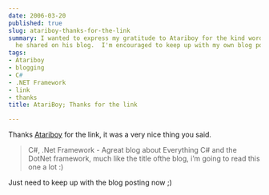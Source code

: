 ```yaml
---
date: 2006-03-20
published: true
slug: atariboy-thanks-for-the-link
summary: I wanted to express my gratitude to Atariboy for the kind words and link
  he shared on his blog.  I'm encouraged to keep up with my own blog posting schedule.
tags:
- Atariboy
- blogging
- C#
- .NET Framework
- link
- thanks
title: AtariBoy; Thanks for the link

---
```

Thanks <a href="http://atariboy.wordpress.com/2006/03/19/sunday-afternoon-links/">Atariboy</a> for the link, it was a very nice thing you said.<blockquote class="posterous_short_quote">C#, .Net Framework - Agreat blog about Everything C# and the DotNet framework, much like the title ofthe blog, i’m going to read this one a lot :)
</blockquote><p />Just need to keep up with the blog posting now ;)

